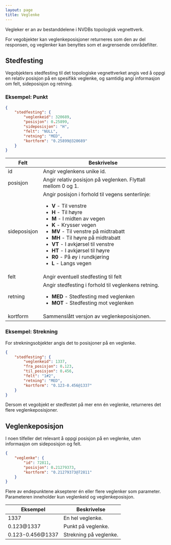```yaml
---
layout: page
title: Veglenke
---
```


Vegleker er an av bestanddelene i NVDBs topologisk vegnettverk.

For vegobjekter kan veglenkeposisjoner returneres som den av del responsen, og veglenker kan benyttes som et avgrensende områdefilter.

## Stedfesting

Vegobjekters stedfesting til det topologiske vegnettverket angis ved å oppgi en relativ posisjon på en spesifikk veglenke, og samtidig angi informasjon om felt, sideposisjon og retning.

### Eksempel: Punkt

```json
{
    "stedfesting": {
        "veglenkeid": 320689,
        "posisjon": 0.25899,
        "sideposisjon": "H",
        "felt": "NULL",
        "retning": "MED",
        "kortform": "0.25899@320689"
    }
}
```

<table>
<thead>
<tr>
<th>Felt</th>
<th>Beskrivelse</th>
</tr>
</thead>
<tbody>
<tr>
<td>id</td>
<td>Angir veglenkens unike id.</td>
</tr>
<tr>
<td>posisjon</td>
<td>Angir relativ posisjon på veglenken. Flyttall mellom 0 og 1.</td>
</tr>
<tr>
<td>sideposisjon</td>
<td>
Angir posisjon i forhold til vegens senterlinje:
<ul>
<li><b>V</b> - Til venstre
<li><b>H</b> - Til høyre
<li><b>M</b> - I midten av vegen
<li><b>K</b> - Krysser vegen
<li><b>MV</b> - Til venstre på midtrabatt
<li><b>MH</b> - Til høyre på midtrabatt
<li><b>VT</b> - I avkjørsel til venstre
<li><b>HT</b> - I avkjørsel til høyre
<li><b>R0</b> - På øy i rundkjøring
<li><b>L</b> - Langs vegen
</ul>
</td>
</tr>
<tr>
<td>felt</td>
<td>Angir eventuell stedfesting til felt</td>
</tr>
<tr>
<td>retning</td>
<td>Angir stedfesting i forhold til veglenkens retning.
<ul>
<li><b>MED</b> - Stedfesting med veglenken
<li><b>MOT</b> - Stedfesting mot veglenken
</ul>
</td>
</tr>
<tr>
<td>kortform</td>
<td>Sammenslått versjon av veglenkeposisjonen.</td>
</tr>
</tbody>
</table>

### Eksempel: Strekning

For strekningsobjekter angis det to posisjoner på en veglenke.

```json
{
    "stedfesting": {
        "veglenkeid": 1337,
        "fra_posisjon": 0.123,
        "til_posisjon": 0.456,
        "felt": "1#2",
        "retning": "MED",
        "kortform": "0.123-0.456@1337"
    }
}
```

Dersom et vegobjekt er stedfestet på mer enn én veglenke, returneres det flere veglenkeposisjoner.

## Veglenkeposisjon

I noen tilfeller det relevant å oppgi posisjon på en veglenke, uten informasjon om sideposisjon og felt.

```json
{
    "veglenke": {
        "id": 72811,
        "posisjon": 0.21279373,
        "kortform": "0.21279373@72811"
    }
}
```

Flere av endepunktene aksepterer én eller flere veglenker som parameter. Parameteren inneholder kun veglenkeid og veglenkeposisjon.

<table>
<thead>
<tr>
<th>Eksempel</th>
<th>Beskrivelse</th>
</tr>
</thead>
<tbody>
<tr>
<td>1337</td>
<td>En hel veglenke.</td>
</tr>
<tr>
<td>0.123@1337</td>
<td>Punkt på veglenke.</td>
</tr>
<tr>
<td>0.123-0.456@1337</td>
<td>Strekning på veglenke.</td>
</tr>
</tbody>
</table>
